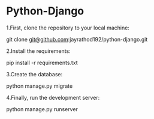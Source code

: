 # Python-Django

1.First, clone the repository to your local machine:

  git clone git@github.com:jayrathod192/python-django.git

2.Install the requirements:

  pip install -r requirements.txt

3.Create the database:

  python manage.py migrate

4.Finally, run the development server:

  python manage.py runserver
